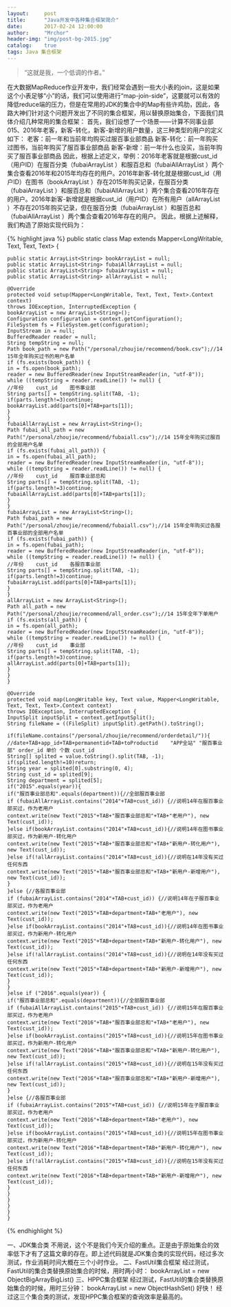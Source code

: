 ```yaml
---
layout:     post
title:      "Java开发中各种集合框架简介"
date:       2017-02-24 12:00:00
author:     "Mrchor"
header-img: "img/post-bg-2015.jpg"
catalog:	true
tags: Java 集合框架
---
```


> “这就是我，一个低调的作者。”


在大数据MapReduce作业开发中，我们经常会遇到一些大小表的join，这是如果这个小表足够“小”的话，我们可以使用进行“map-join-side”，这要就可以有效的降低reduce端的压力，但是在常用的JDK的集合中的Map有些许鸡肋，因此，各路大神们针对这个问题开发出了不同的集合框架，用以替换原始集合，下面我们具体介绍几种常用的集合框架：
首先，我们设想了一个场景——计算不同事业部015、2016年老客，新客-转化，新客-新增的用户数量，这三种类型的用户的定义如下：
老客：前一年和当前年均购买过服百事业部商品
新客-转化：前一年购买过图书，当前年购买了服百事业部商品
新客-新增：前一年什么也没买，当前年购买了服百事业部商品
因此，根据上述定义，举例：2016年老客就是根据cust_id（用户ID）在服百分类（fubaiArrayList ）和服百总和（fubaiAllArrayList ）两个集合查看2016年和2015年均存在的用户。2016年新客-转化就是根据cust_id（用户ID）在图书（bookArrayList ）存在2015年购买记录，在服百分类（fubaiArrayList ）和服百总和（fubaiAllArrayList ）两个集合查看2016年存在的用户。2016年新客-新增就是根据cust_id（用户ID）在所有用户（allArrayList ）不存在2015年购买记录，但在服百分类（fubaiArrayList ）和服百总和（fubaiAllArrayList ）两个集合查看2016年存在的用户。
因此，根据上述解释，我们构造了原始实现代码为：

{% highlight java %}
	public static class Map extends Mapper<LongWritable, Text, Text, Text> {

	public static ArrayList<String> bookArrayList = null;
	public static ArrayList<String> fubaiAllArrayList = null;
	public static ArrayList<String> fubaiArrayList = null;
	public static ArrayList<String> allArrayList = null;

	@Override
	protected void setup(Mapper<LongWritable, Text, Text, Text>.Context context)
	throws IOException, InterruptedException {
	bookArrayList = new ArrayList<String>();
	Configuration configuration = context.getConfiguration();
	FileSystem fs = FileSystem.get(configuration);
	InputStream in = null;
	BufferedReader reader = null;
	String tempString = null;
	Path book_path = new Path("/personal/zhoujie/recommend/book.csv");//14 15年全年购买过书的用户名单
	if (fs.exists(book_path)) {
	in = fs.open(book_path);
	reader = new BufferedReader(new InputStreamReader(in, "utf-8"));
	while ((tempString = reader.readLine()) != null) {
	//年份    cust_id    图书事业部
	String parts[] = tempString.split(TAB, -1);
	if(parts.length!=3)continue;
	bookArrayList.add(parts[0]+TAB+parts[1]);
	}
	}
	fubaiAllArrayList = new ArrayList<String>();
	Path fubai_all_path = new Path("/personal/zhoujie/recommend/fubaiall.csv");//14 15年全年购买过服百的全部用户名单
	if (fs.exists(fubai_all_path)) {
	in = fs.open(fubai_all_path);
	reader = new BufferedReader(new InputStreamReader(in, "utf-8"));
	while ((tempString = reader.readLine()) != null) {
	//年份    cust_id    服百事业部总和
	String parts[] = tempString.split(TAB, -1);
	if(parts.length!=3)continue;
	fubaiAllArrayList.add(parts[0]+TAB+parts[1]);
	}
	}
	fubaiArrayList = new ArrayList<String>();
	Path fubai_path = new Path("/personal/zhoujie/recommend/fubaiall.csv");//14 15年全年购买过各服百事业部的全部用户名单
	if (fs.exists(fubai_path)) {
	in = fs.open(fubai_path);
	reader = new BufferedReader(new InputStreamReader(in, "utf-8"));
	while ((tempString = reader.readLine()) != null) {
	//年份    cust_id    各服百事业部
	String parts[] = tempString.split(TAB, -1);
	if(parts.length!=3)continue;
	fubaiArrayList.add(parts[0]+TAB+parts[1]);
	}
	}
	allArrayList = new ArrayList<String>();
	Path all_path = new Path("/personal/zhoujie/recommend/all_order.csv");//14 15年全年下单用户
	if (fs.exists(all_path)) {
	in = fs.open(all_path);
	reader = new BufferedReader(new InputStreamReader(in, "utf-8"));
	while ((tempString = reader.readLine()) != null) {
	//年份    cust_id    事业部
	String parts[] = tempString.split(TAB, -1);
	if(parts.length!=3)continue;
	allArrayList.add(parts[0]+TAB+parts[1]);
	}
	}
	}

	@Override
	protected void map(LongWritable key, Text value, Mapper<LongWritable, Text, Text, Text>.Context context)
	throws IOException, InterruptedException {
	InputSplit inputSplit = context.getInputSplit();
	String fileName = ((FileSplit) inputSplit).getPath().toString();

	if(fileName.contains("/personal/zhoujie/recommend/orderdetail/")){
	//date+TAB+app_id+TAB+permanentid+TAB+toProductid    "APP全站" "服百事业部" order_id 单价 个数 cust_id
	String[] splited = value.toString().split(TAB, -1);
	if(splited.length!=10)return;
	String year = splited[0].substring(0, 4);
	String cust_id = splited[9];
	String department = splited[5];
	if("2015".equals(year)){
	if("服百事业部总和".equals(department)){//全部服百事业部
	if (fubaiAllArrayList.contains("2014"+TAB+cust_id)) {//说明14年在服百事业部买过，作为老用户
	context.write(new Text("2015"+TAB+"服百事业部总和"+TAB+"老用户"), new Text(cust_id));
	}else if(bookArrayList.contains("2014"+TAB+cust_id)){//说明14年在图书事业部买过，作为新用户-转化用户
	context.write(new Text("2015"+TAB+"服百事业部总和"+TAB+"新用户-转化用户"), new Text(cust_id));
	}else if(!allArrayList.contains("2014"+TAB+cust_id)){//说明在14年没有买过任何东西
	context.write(new Text("2015"+TAB+"服百事业部总和"+TAB+"新用户-新增用户"), new Text(cust_id));
	}
	}else {//各服百事业部
	if (fubaiArrayList.contains("2014"+TAB+cust_id)) {//说明14年在子服百事业部买过，作为老用户
	context.write(new Text("2015"+TAB+department+TAB+"老用户"), new Text(cust_id));
	}else if(bookArrayList.contains("2014"+TAB+cust_id)){//说明14年在图书事业部买过，作为新用户-转化用户
	context.write(new Text("2015"+TAB+department+TAB+"新用户-转化用户"), new Text(cust_id));
	}else if(!allArrayList.contains("2014"+TAB+cust_id)){//说明在14年没有买过任何东西
	context.write(new Text("2015"+TAB+department+TAB+"新用户-新增用户"), new Text(cust_id));
	}
	}
	}else if ("2016".equals(year)) {
	if("服百事业部总和".equals(department)){//全部服百事业部
	if (fubaiAllArrayList.contains("2015"+TAB+cust_id)) {//说明15年在服百事业部买过，作为老用户
	context.write(new Text("2016"+TAB+"服百事业部总和"+TAB+"老用户"), new Text(cust_id));
	}else if(bookArrayList.contains("2015"+TAB+cust_id)){//说明15年在图书事业部买过，作为新用户-转化用户
	context.write(new Text("2016"+TAB+"服百事业部总和"+TAB+"新用户-转化用户"), new Text(cust_id));
	}else if(!allArrayList.contains("2015"+TAB+cust_id)){//说明在15年没有买过任何东西
	context.write(new Text("2016"+TAB+"服百事业部总和"+TAB+"新用户-新增用户"), new Text(cust_id));
	}
	}else {//各服百事业部
	if (fubaiArrayList.contains("2015"+TAB+cust_id)) {//说明15年在子服百事业部买过，作为老用户
	context.write(new Text("2016"+TAB+department+TAB+"老用户"), new Text(cust_id));
	}else if(bookArrayList.contains("2015"+TAB+cust_id)){//说明15年在图书事业部买过，作为新用户-转化用户
	context.write(new Text("2016"+TAB+department+TAB+"新用户-转化用户"), new Text(cust_id));
	}else if(!allArrayList.contains("2015"+TAB+cust_id)){//说明在15年没有买过任何东西
	context.write(new Text("2016"+TAB+department+TAB+"新用户-新增用户"), new Text(cust_id));
	}
	}
	}
	}
	}
	}
{% endhighlight %}

一、JDK集合类
不用说，这个不是我们今天介绍的重点。正是由于原始集合的效率低下才有了这篇文章的存在。即上述代码就是JDK集合类的实现代码，经过多次测试，作业消耗时间大概在三个小时作业。
二、FastUtil集合框架
经过测试，FastUtil的集合类替换原始集合的时候，用时两小时：
bookArrayList = new ObjectBigArrayBigList<String>()
三、HPPC集合框架
经过测试，FastUtil的集合类替换原始集合的时候，用时三分钟：
bookArrayList = new ObjectHashSet<String>()
好快！
经过这三个集合类的测试，发现HPPC集合框架的查询效率是最高的。
